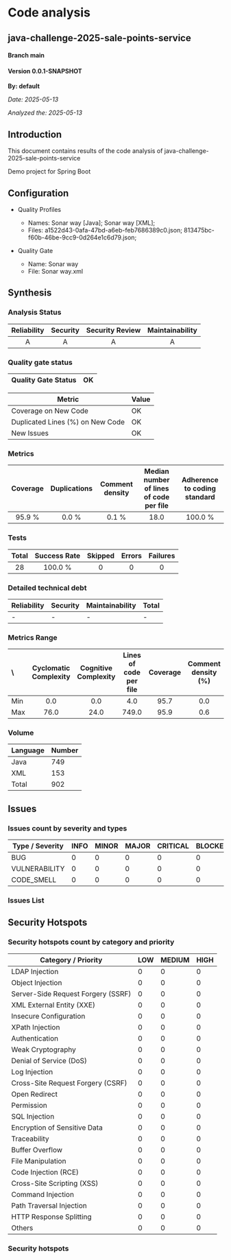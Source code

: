 # Code analysis
## java-challenge-2025-sale-points-service 
#### Branch main
#### Version 0.0.1-SNAPSHOT 

**By: default**

*Date: 2025-05-13*

*Analyzed the: 2025-05-13*

## Introduction
This document contains results of the code analysis of java-challenge-2025-sale-points-service

Demo project for Spring Boot

## Configuration

- Quality Profiles
    - Names: Sonar way [Java]; Sonar way [XML]; 
    - Files: a1522d43-0afa-47bd-a6eb-feb7686389c0.json; 813475bc-f60b-46be-9cc9-0d264e1c6d79.json; 


 - Quality Gate
    - Name: Sonar way
    - File: Sonar way.xml

## Synthesis

### Analysis Status

Reliability | Security | Security Review | Maintainability |
:---:|:---:|:---:|:---:
A | A | A | A |

### Quality gate status

| Quality Gate Status | OK |
|-|-|

Metric|Value
---|---
Coverage on New Code|OK
Duplicated Lines (%) on New Code|OK
New Issues|OK


### Metrics

Coverage | Duplications | Comment density | Median number of lines of code per file | Adherence to coding standard |
:---:|:---:|:---:|:---:|:---:
95.9 % | 0.0 % | 0.1 % | 18.0 | 100.0 %

### Tests

Total | Success Rate | Skipped | Errors | Failures |
:---:|:---:|:---:|:---:|:---:
28 | 100.0 % | 0 | 0 | 0

### Detailed technical debt

Reliability|Security|Maintainability|Total
---|---|---|---
-|-|-|-


### Metrics Range

\ | Cyclomatic Complexity | Cognitive Complexity | Lines of code per file | Coverage | Comment density (%) | Duplication (%)
:---|:---:|:---:|:---:|:---:|:---:|:---:
Min | 0.0 | 0.0 | 4.0 | 95.7 | 0.0 | 0.0
Max | 76.0 | 24.0 | 749.0 | 95.9 | 0.6 | 0.0

### Volume

Language|Number
---|---
Java|749
XML|153
Total|902


## Issues

### Issues count by severity and types

Type / Severity|INFO|MINOR|MAJOR|CRITICAL|BLOCKER
---|---|---|---|---|---
BUG|0|0|0|0|0
VULNERABILITY|0|0|0|0|0
CODE_SMELL|0|0|0|0|0


### Issues List



## Security Hotspots

### Security hotspots count by category and priority

Category / Priority|LOW|MEDIUM|HIGH
---|---|---|---
LDAP Injection|0|0|0
Object Injection|0|0|0
Server-Side Request Forgery (SSRF)|0|0|0
XML External Entity (XXE)|0|0|0
Insecure Configuration|0|0|0
XPath Injection|0|0|0
Authentication|0|0|0
Weak Cryptography|0|0|0
Denial of Service (DoS)|0|0|0
Log Injection|0|0|0
Cross-Site Request Forgery (CSRF)|0|0|0
Open Redirect|0|0|0
Permission|0|0|0
SQL Injection|0|0|0
Encryption of Sensitive Data|0|0|0
Traceability|0|0|0
Buffer Overflow|0|0|0
File Manipulation|0|0|0
Code Injection (RCE)|0|0|0
Cross-Site Scripting (XSS)|0|0|0
Command Injection|0|0|0
Path Traversal Injection|0|0|0
HTTP Response Splitting|0|0|0
Others|0|0|0


### Security hotspots


